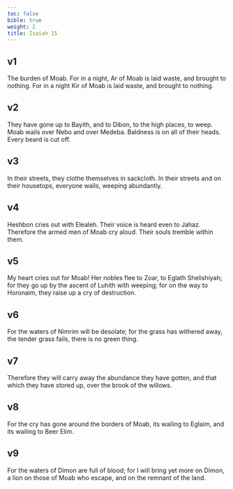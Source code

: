 ```yaml
---
toc: false
bible: true
weight: 2
title: Isaiah 15
---
```




## v1 
The burden of Moab. For in a night, Ar of Moab is laid waste, and brought to nothing. For in a night Kir of Moab is laid waste, and brought to nothing. 

## v2 
They have gone up to Bayith, and to Dibon, to the high places, to weep. Moab wails over Nebo and over Medeba. Baldness is on all of their heads. Every beard is cut off. 

## v3 
In their streets, they clothe themselves in sackcloth. In their streets and on their housetops, everyone wails, weeping abundantly. 

## v4 
Heshbon cries out with Elealeh. Their voice is heard even to Jahaz. Therefore the armed men of Moab cry aloud. Their souls tremble within them. 

## v5 
My heart cries out for Moab! Her nobles flee to Zoar, to Eglath Shelishiyah; for they go up by the ascent of Luhith with weeping; for on the way to Horonaim, they raise up a cry of destruction. 

## v6 
For the waters of Nimrim will be desolate; for the grass has withered away, the tender grass fails, there is no green thing. 

## v7 
Therefore they will carry away the abundance they have gotten, and that which they have stored up, over the brook of the willows. 

## v8 
For the cry has gone around the borders of Moab, its wailing to Eglaim, and its wailing to Beer Elim. 

## v9 
For the waters of Dimon are full of blood; for I will bring yet more on Dimon, a lion on those of Moab who escape, and on the remnant of the land.
